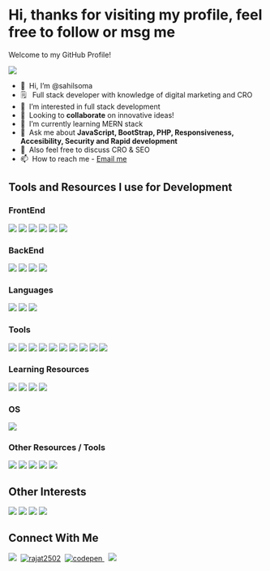 # Hi, thanks for visiting my profile, feel free to follow or msg me
<p>Welcome to my GitHub Profile!</p>

![](https://komarev.com/ghpvc/?username=sahilsoma&color=blueviolet&style=flat-square&label=PROFILE+VIEWS)

- 👋 &nbsp;Hi, I’m @sahilsoma
- 🗒 &nbsp; Full stack developer with knowledge of digital marketing and CRO
- 👀 &nbsp;I’m interested in full stack development
- 🤝 &nbsp;Looking to **collaborate** on innovative ideas!
- 🌱 &nbsp;I’m currently learning MERN stack
- 💬 &nbsp;Ask me about **JavaScript, BootStrap, PHP, Responsiveness, Accesibility, Security and Rapid development**
- 💞️ &nbsp;Also feel free to discuss CRO & SEO
- 📫 &nbsp;How to reach me - [Email me](mailto:sahilsoma@pm.me)

## Tools and Resources I use for Development
<p>
</p>

### FrontEnd
<p>
<img src="https://img.shields.io/badge/-HTML5-orange?style=flat-square&logo=html5&logoColor=white" />
<img src="https://img.shields.io/badge/-CSS3-blue?style=for-the-badge&logo=css3&logoColor=white" />
<img src="https://img.shields.io/badge/JavaScript-323330?style=for-the-badge&logo=javascript&logoColor=F7DF1E" />
<img src="https://img.shields.io/badge/-Bootstrap-purple?style=for-the-badge&logo=Bootstrap&logoColor=white" />
<img src="https://img.shields.io/badge/-Markdown-black?style=for-the-badge&logo=Markdown&logoColor=white" />
  <img src="https://img.shields.io/badge/jQuery-0769AD?style=for-the-badge&logo=jquery&logoColor=white" />
</p>

### BackEnd
<p>
<img src="https://img.shields.io/badge/PHP-777BB4?style=for-the-badge&logo=php&logoColor=white" />
<img src="https://img.shields.io/badge/-MySQL-lightblue?style=for-the-badge&logo=MySQL&logoColor=white" />
<img src="https://img.shields.io/badge/-MariaDB-darkgreen?style=for-the-badge&logo=MariaDB&logoColor=white" />
<img src="https://img.shields.io/badge/Python-ffde57?style=for-the-badge&logo=python&logoColor=4584b6" />
</p>

### Languages
<p>
<img src="https://img.shields.io/badge/C-ffd814?style=for-the-badge&logo=c&logoColor=ff0000" />
<img src="https://img.shields.io/badge/C++-fff200?style=for-the-badge&logo=cplusplus&logoColor=ff00ff" />
<img src="https://img.shields.io/badge/Lua-ffffff?style=for-the-badge&logo=lua&logoColor=0000ff" />  
</p>

### Tools
<p>
<img src="https://img.shields.io/badge/-XAMPP-orange?style=for-the-badge&logo=XAMPP&logoColor=white" />
<img src="https://img.shields.io/badge/-VisualStudioCode-blue?style=for-the-badge&logo=Visual-Studio-Code&logoColor=white" />
<img src="https://img.shields.io/badge/-CodePen-black?style=for-the-badge&logo=CodePen&logoColor=white" />
<img src="https://img.shields.io/badge/Trello-0052CC?style=for-the-badge&logo=trello&logoColor=white" />
<img src="https://img.shields.io/badge/-Atom-darkgreen?style=for-the-badge&logo=Atom&logoColor=white" />
<img src="https://img.shields.io/badge/Canva-%2300C4CC.svg?&style=for-the-badge&logo=Canva&logoColor=white" />
<img src="https://img.shields.io/badge/gimp-5C5543?style=for-the-badge&logo=gimp&logoColor=white" />
<img src="https://img.shields.io/badge/Inkscape-000000?style=for-the-badge&logo=Inkscape&logoColor=white" />
<img src="https://img.shields.io/badge/LibreOffice-18A303?style=for-the-badge&logo=LibreOffice&logoColor=white" />
<img src="https://img.shields.io/badge/GitHub-100000?style=for-the-badge&logo=github&logoColor=white" />
</p>

### Learning Resources
<p>
<img src="https://img.shields.io/badge/freecodecamp-27273D?style=for-the-badge&logo=freecodecamp&logoColor=white" />
<img src="https://img.shields.io/badge/MDN_Web_Docs-black?style=for-the-badge&logo=mdnwebdocs&logoColor=white" />
<img src="https://img.shields.io/badge/Udacity-grey?style=for-the-badge&logo=udacity&logoColor=#5FCFEE" />
<img src="https://img.shields.io/badge/Udemy-EC5252?style=for-the-badge&logo=Udemy&logoColor=white" />

</p>

### OS
<p>
<img src="https://img.shields.io/badge/Linux-FCC624?style=for-the-badge&logo=linux&logoColor=black" />
</p>

### Other Resources / Tools
<p>
<img src="https://img.shields.io/badge/-AwesomeLists-pink?style=for-the-badge&logo=Awesome-Lists&logoColor=black" />
<img src="https://img.shields.io/badge/Figma-F24E1E?style=for-the-badge&logo=figma&logoColor=white" />
<img src="https://img.shields.io/badge/Unsplash-000000?style=for-the-badge&logo=Unsplash&logoColor=white" />
<img src="https://img.shields.io/badge/Composer-885630?style=for-the-badge&logo=Composer&logoColor=white" />
<img src="https://img.shields.io/badge/Font_Awesome-339AF0?style=for-the-badge&logo=fontawesome&logoColor=white" />
</p>

## Other Interests
<p>
<img src="https://img.shields.io/badge/RaspberryPI-6CC04A?style=for-the-badge&logo=raspberrypi&logoColor=C51A4A" />
<img src="https://img.shields.io/badge/Arduino-038C8C?style=for-the-badge&logo=arduino&logoColor=F2F2F2" />
<img src="https://img.shields.io/badge/ESP8286-black?style=for-the-badge&logo=IoT&logoColor=FCC624" />
<img src="https://img.shields.io/badge/ESP32-white?style=for-the-badge&logo=IoT&logoColor=black" />
</p>
  
<!--- <p align="center"> <img src="https://github-readme-stats.vercel.app/api?username=sahilsoma&show_icons=true" alt="sahilsoma" /> </p> --->

## Connect With Me

<a href="mailto:sahilsoma@pm.me"><img src="https://img.shields.io/badge/Mail-Email%20me-red?style=for-the-badge" /></a>&nbsp;
<a href="https://in.linkedin.com/in/sahilsoma"><img src="https://img.shields.io/badge/LinkedIn-0077B5?style=for-the-badge&logo=linkedin&logoColor=white" alt="rajat2502" /></a>&nbsp;
<a href="https://codepen.com/sahilsoma" target="_blank"><img src="https://img.shields.io/badge/codepen-%23131417.svg?&style=for-the-badge&logo=codepen&logoColor=white" alt=codepen style="margin-bottom: 5px;" />
</a>&nbsp;
<a href="https://sahilsoma.github.io/" target="_blank"><img src="https://img.shields.io/badge/Portfolio-LiveCV-brightgreen?style=for-the-badge" /></a>&nbsp;

<!---
sahilsoma/sahilsoma is a ✨ special ✨ repository because its `README.md` (this file) appears on your GitHub profile.
You can click the Preview link to take a look at your changes.
--->
